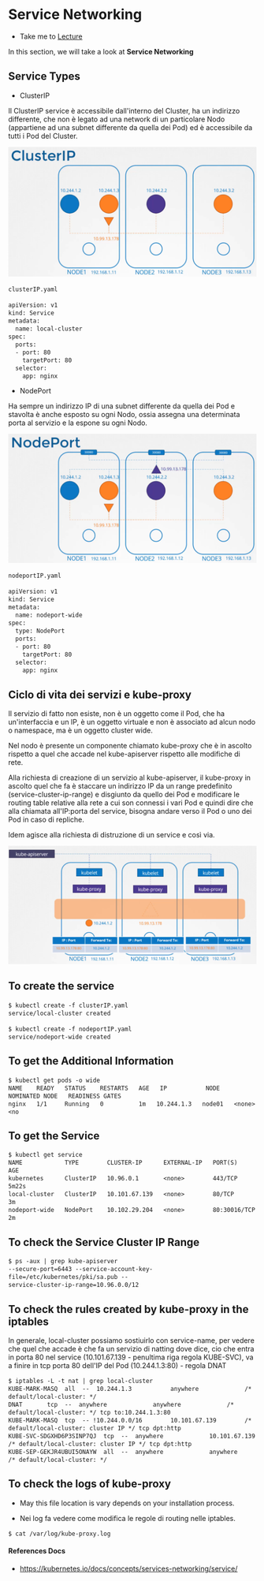 # Service Networking

  - Take me to [Lecture](https://kodekloud.com/topic/service-networking/)

In this section, we will take a look at **Service Networking**

## Service Types

- ClusterIP 

Il ClusterIP service è accessibile dall'interno del Cluster, ha un indirizzo differente, che non è 
legato ad una network di un particolare Nodo (appartiene ad una subnet differente
da quella dei Pod) ed è accessibile da tutti i Pod del Cluster.

![img.png](cluster-ip-svc.png)


```
clusterIP.yaml

apiVersion: v1
kind: Service
metadata:
  name: local-cluster
spec:
  ports:
  - port: 80
    targetPort: 80
  selector:
    app: nginx
```

- NodePort

Ha sempre un indirizzo IP di una subnet differente da quella dei Pod e stavolta è anche esposto su ogni Nodo, ossia
assegna una determinata porta al servizio e la espone su ogni Nodo.

![img.png](nodeport-svc.png)

```
nodeportIP.yaml

apiVersion: v1
kind: Service
metadata:
  name: nodeport-wide
spec:
  type: NodePort
  ports:
  - port: 80
    targetPort: 80
  selector:
    app: nginx
```

## Ciclo di vita dei servizi e kube-proxy

Il servizio di fatto non esiste, non è un oggetto come il Pod, che ha un'interfaccia e un IP, è un oggetto virtuale
e non è associato ad alcun nodo o namespace, ma è un oggetto cluster wide.

Nel nodo è presente un componente chiamato kube-proxy che è in ascolto rispetto a quel che accade nel kube-apiserver
rispetto alle modifiche di rete. 

Alla richiesta di creazione di un servizio al kube-apiserver, il kube-proxy in ascolto quel che fa è staccare un indirizzo
IP da un range predefinito (service-cluster-ip-range) e disgiunto da quello dei Pod e modificare le routing table relative 
alla rete a cui son connessi i vari Pod e quindi dire che alla chiamata all'IP:porta del service, bisogna andare verso 
il Pod o uno dei Pod in caso di repliche.

Idem agisce alla richiesta di distruzione di un service e così via.




![img.png](pod-lifecycle-kubeproxy.png)

## To create the service 

```
$ kubectl create -f clusterIP.yaml
service/local-cluster created

$ kubectl create -f nodeportIP.yaml
service/nodeport-wide created
```

## To get the Additional Information

```
$ kubectl get pods -o wide
NAME    READY   STATUS    RESTARTS   AGE   IP           NODE     NOMINATED NODE   READINESS GATES
nginx   1/1     Running   0          1m   10.244.1.3   node01   <none>           <no
```

## To get the Service

```
$ kubectl get service
NAME            TYPE        CLUSTER-IP      EXTERNAL-IP   PORT(S)        AGE
kubernetes      ClusterIP   10.96.0.1       <none>        443/TCP        5m22s
local-cluster   ClusterIP   10.101.67.139   <none>        80/TCP         3m
nodeport-wide   NodePort    10.102.29.204   <none>        80:30016/TCP   2m
```

## To check the Service Cluster IP Range 

```
$ ps -aux | grep kube-apiserver
--secure-port=6443 --service-account-key-file=/etc/kubernetes/pki/sa.pub --
service-cluster-ip-range=10.96.0.0/12

```

## To check the rules created by kube-proxy in the iptables

In generale, local-cluster possiamo sostiuirlo con service-name, per vedere che quel che accade è che 
fa un servizio di natting dove dice, cio che entra in porta 80 nel service (10.101.67.139 - penultima riga
regola KUBE-SVC), va a finire in tcp porta 80 dell'IP del Pod (10.244.1.3:80) - regola DNAT

```
$ iptables -L -t nat | grep local-cluster
KUBE-MARK-MASQ  all  --  10.244.1.3           anywhere             /* default/local-cluster: */
DNAT       tcp  --  anywhere             anywhere             /* default/local-cluster: */ tcp to:10.244.1.3:80
KUBE-MARK-MASQ  tcp  -- !10.244.0.0/16        10.101.67.139        /* default/local-cluster: cluster IP */ tcp dpt:http
KUBE-SVC-SDGXHD6P3SINP7QJ  tcp  --  anywhere             10.101.67.139        /* default/local-cluster: cluster IP */ tcp dpt:http
KUBE-SEP-GEKJR4UBUI5ONAYW  all  --  anywhere             anywhere             /* default/local-cluster: */
```

## To check the logs of kube-proxy

- May this file location is vary depends on your installation process.

- Nei log fa vedere come modifica le regole di routing nelle iptables.

```
$ cat /var/log/kube-proxy.log

```


#### References Docs

- https://kubernetes.io/docs/concepts/services-networking/service/